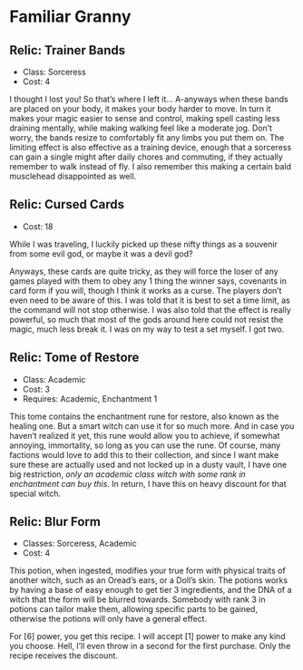 # Familiar Granny

## Relic: Trainer Bands
- Class: Sorceress
- Cost: 4

I thought I lost you! So that’s where I left it... A-anyways when these bands are placed on your body, it makes your body harder to move. In turn it makes your magic easier to sense and control, making spell casting less draining mentally, while making walking feel like a moderate jog. Don’t worry, the bands resize to comfortably fit any limbs you put them on. The limiting effect is also effective as a training device, enough that a sorceress can gain a single might after daily chores and commuting, if they actually remember to walk instead of fly. I also remember this making a certain bald musclehead disappointed as well.


## Relic: Cursed Cards
- Cost: 18

While I was traveling, I luckily picked up these nifty things as a souvenir from some evil god, or maybe it was a devil god?

Anyways, these cards are quite tricky, as they will force the loser of any games played with them to obey any 1 thing the winner says, covenants in card form if you will, though I think it works as a curse. The players don’t even need to be aware of this. I was told that it is best to set a time limit, as the command will not stop otherwise. I was also told that the effect is really powerful, so much that most of the gods around here could not resist the magic, much less break it. I was on my way to test a set myself. I got two.

## Relic: Tome of Restore
- Class: Academic
- Cost: 3
- Requires: Academic, Enchantment 1

This tome contains the enchantment rune for restore, also known as the healing one. But a smart witch can use it for so much more. And in case you haven’t realized it yet, this rune would allow you to achieve, if somewhat annoying, immortality, so long as you can use the rune. Of course, many factions would love to add this to their collection, and since I want make sure these are actually used and not locked up in a dusty vault, I have one big restriction, *only an academic class witch with some rank in enchantment can buy this*. In return, I have this on heavy discount for that special witch. 


## Relic: Blur Form
- Classes: Sorceress, Academic
- Cost: 4

This potion, when ingested, modifies your true form with physical traits of another witch, such as an Oread’s ears, or a Doll’s skin. The potions works by having a base of easy enough to get tier 3 ingredients, and the DNA of a witch that the form will be blurred towards. Somebody with rank 3 in potions can tailor make them, allowing specific parts to be gained, otherwise the potions will only have a general effect.

For [6] power, you get this recipe. I will accept [1] power to make any kind you choose. Hell, I’ll even throw in a second for the first purchase. <!-- These single potions also don’t count against my 3 limitation on items. --> Only the recipe receives the discount. 
